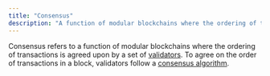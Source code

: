 ```yaml
---
title: "Consensus"
description: "A function of modular blockchains where the ordering of transactions is agreed upon by a set of validators."
---
```


Consensus refers to a function of modular blockchains where the ordering of transactions is agreed upon by a set of [validators](https://celestia.org/glossary/validator/). To agree on the order of transactions in a block, validators follow a [consensus algorithm](https://celestia.org/glossary/consensus-algorithm/).
